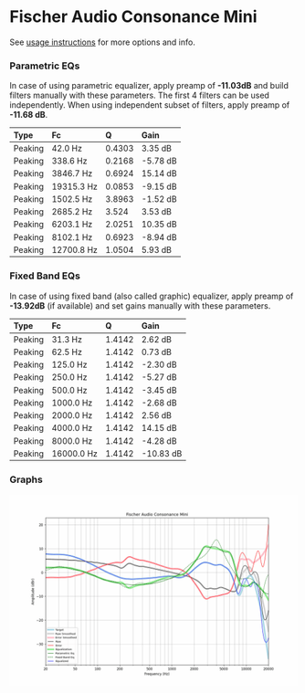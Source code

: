 # Fischer Audio Consonance Mini
See [usage instructions](https://github.com/jaakkopasanen/AutoEq#usage) for more options and info.

### Parametric EQs
In case of using parametric equalizer, apply preamp of **-11.03dB** and build filters manually
with these parameters. The first 4 filters can be used independently.
When using independent subset of filters, apply preamp of **-11.68 dB**.

| Type    | Fc         |      Q | Gain     |
|:--------|:-----------|:-------|:---------|
| Peaking | 42.0 Hz    | 0.4303 | 3.35 dB  |
| Peaking | 338.6 Hz   | 0.2168 | -5.78 dB |
| Peaking | 3846.7 Hz  | 0.6924 | 15.14 dB |
| Peaking | 19315.3 Hz | 0.0853 | -9.15 dB |
| Peaking | 1502.5 Hz  | 3.8963 | -1.52 dB |
| Peaking | 2685.2 Hz  | 3.524  | 3.53 dB  |
| Peaking | 6203.1 Hz  | 2.0251 | 10.35 dB |
| Peaking | 8102.1 Hz  | 0.6923 | -8.94 dB |
| Peaking | 12700.8 Hz | 1.0504 | 5.93 dB  |

### Fixed Band EQs
In case of using fixed band (also called graphic) equalizer, apply preamp of **-13.92dB**
(if available) and set gains manually with these parameters.

| Type    | Fc         |      Q | Gain      |
|:--------|:-----------|:-------|:----------|
| Peaking | 31.3 Hz    | 1.4142 | 2.62 dB   |
| Peaking | 62.5 Hz    | 1.4142 | 0.73 dB   |
| Peaking | 125.0 Hz   | 1.4142 | -2.30 dB  |
| Peaking | 250.0 Hz   | 1.4142 | -5.27 dB  |
| Peaking | 500.0 Hz   | 1.4142 | -3.45 dB  |
| Peaking | 1000.0 Hz  | 1.4142 | -2.68 dB  |
| Peaking | 2000.0 Hz  | 1.4142 | 2.56 dB   |
| Peaking | 4000.0 Hz  | 1.4142 | 14.15 dB  |
| Peaking | 8000.0 Hz  | 1.4142 | -4.28 dB  |
| Peaking | 16000.0 Hz | 1.4142 | -10.83 dB |

### Graphs
![](./Fischer%20Audio%20Consonance%20Mini.png)